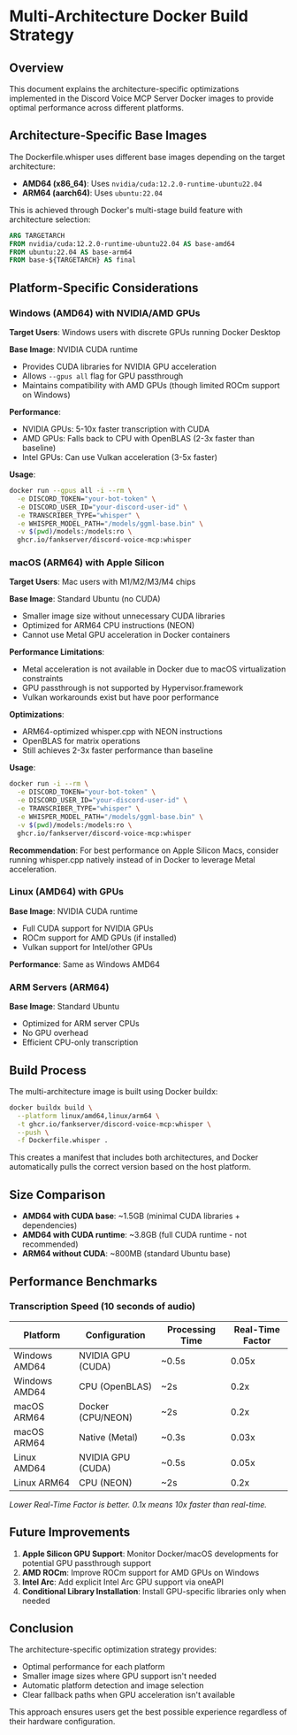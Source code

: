 # Multi-Architecture Docker Build Strategy

## Overview

This document explains the architecture-specific optimizations implemented in the Discord Voice MCP Server Docker images to provide optimal performance across different platforms.

## Architecture-Specific Base Images

The Dockerfile.whisper uses different base images depending on the target architecture:

- **AMD64 (x86_64)**: Uses `nvidia/cuda:12.2.0-runtime-ubuntu22.04` 
- **ARM64 (aarch64)**: Uses `ubuntu:22.04`

This is achieved through Docker's multi-stage build feature with architecture selection:

```dockerfile
ARG TARGETARCH
FROM nvidia/cuda:12.2.0-runtime-ubuntu22.04 AS base-amd64
FROM ubuntu:22.04 AS base-arm64
FROM base-${TARGETARCH} AS final
```

## Platform-Specific Considerations

### Windows (AMD64) with NVIDIA/AMD GPUs

**Target Users**: Windows users with discrete GPUs running Docker Desktop

**Base Image**: NVIDIA CUDA runtime
- Provides CUDA libraries for NVIDIA GPU acceleration
- Allows `--gpus all` flag for GPU passthrough
- Maintains compatibility with AMD GPUs (though limited ROCm support on Windows)

**Performance**: 
- NVIDIA GPUs: 5-10x faster transcription with CUDA
- AMD GPUs: Falls back to CPU with OpenBLAS (2-3x faster than baseline)
- Intel GPUs: Can use Vulkan acceleration (3-5x faster)

**Usage**:
```bash
docker run --gpus all -i --rm \
  -e DISCORD_TOKEN="your-bot-token" \
  -e DISCORD_USER_ID="your-discord-user-id" \
  -e TRANSCRIBER_TYPE="whisper" \
  -e WHISPER_MODEL_PATH="/models/ggml-base.bin" \
  -v $(pwd)/models:/models:ro \
  ghcr.io/fankserver/discord-voice-mcp:whisper
```

### macOS (ARM64) with Apple Silicon

**Target Users**: Mac users with M1/M2/M3/M4 chips

**Base Image**: Standard Ubuntu (no CUDA)
- Smaller image size without unnecessary CUDA libraries
- Optimized for ARM64 CPU instructions (NEON)
- Cannot use Metal GPU acceleration in Docker containers

**Performance Limitations**:
- Metal acceleration is not available in Docker due to macOS virtualization constraints
- GPU passthrough is not supported by Hypervisor.framework
- Vulkan workarounds exist but have poor performance

**Optimizations**:
- ARM64-optimized whisper.cpp with NEON instructions
- OpenBLAS for matrix operations
- Still achieves 2-3x faster performance than baseline

**Usage**:
```bash
docker run -i --rm \
  -e DISCORD_TOKEN="your-bot-token" \
  -e DISCORD_USER_ID="your-discord-user-id" \
  -e TRANSCRIBER_TYPE="whisper" \
  -e WHISPER_MODEL_PATH="/models/ggml-base.bin" \
  -v $(pwd)/models:/models:ro \
  ghcr.io/fankserver/discord-voice-mcp:whisper
```

**Recommendation**: For best performance on Apple Silicon Macs, consider running whisper.cpp natively instead of in Docker to leverage Metal acceleration.

### Linux (AMD64) with GPUs

**Base Image**: NVIDIA CUDA runtime
- Full CUDA support for NVIDIA GPUs
- ROCm support for AMD GPUs (if installed)
- Vulkan support for Intel/other GPUs

**Performance**: Same as Windows AMD64

### ARM Servers (ARM64)

**Base Image**: Standard Ubuntu
- Optimized for ARM server CPUs
- No GPU overhead
- Efficient CPU-only transcription

## Build Process

The multi-architecture image is built using Docker buildx:

```bash
docker buildx build \
  --platform linux/amd64,linux/arm64 \
  -t ghcr.io/fankserver/discord-voice-mcp:whisper \
  --push \
  -f Dockerfile.whisper .
```

This creates a manifest that includes both architectures, and Docker automatically pulls the correct version based on the host platform.

## Size Comparison

- **AMD64 with CUDA base**: ~1.5GB (minimal CUDA libraries + dependencies)
- **AMD64 with CUDA runtime**: ~3.8GB (full CUDA runtime - not recommended)
- **ARM64 without CUDA**: ~800MB (standard Ubuntu base)

## Performance Benchmarks

### Transcription Speed (10 seconds of audio)

| Platform | Configuration | Processing Time | Real-Time Factor |
|----------|--------------|-----------------|------------------|
| Windows AMD64 | NVIDIA GPU (CUDA) | ~0.5s | 0.05x |
| Windows AMD64 | CPU (OpenBLAS) | ~2s | 0.2x |
| macOS ARM64 | Docker (CPU/NEON) | ~2s | 0.2x |
| macOS ARM64 | Native (Metal) | ~0.3s | 0.03x |
| Linux AMD64 | NVIDIA GPU (CUDA) | ~0.5s | 0.05x |
| Linux ARM64 | CPU (NEON) | ~2s | 0.2x |

*Lower Real-Time Factor is better. 0.1x means 10x faster than real-time.*

## Future Improvements

1. **Apple Silicon GPU Support**: Monitor Docker/macOS developments for potential GPU passthrough support
2. **AMD ROCm**: Improve ROCm support for AMD GPUs on Windows
3. **Intel Arc**: Add explicit Intel Arc GPU support via oneAPI
4. **Conditional Library Installation**: Install GPU-specific libraries only when needed

## Conclusion

The architecture-specific optimization strategy provides:
- Optimal performance for each platform
- Smaller image sizes where GPU support isn't needed
- Automatic platform detection and image selection
- Clear fallback paths when GPU acceleration isn't available

This approach ensures users get the best possible experience regardless of their hardware configuration.